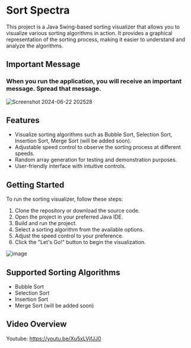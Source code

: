 # Sort Spectra

This project is a Java Swing-based sorting visualizer that allows you to visualize various sorting algorithms in action. It provides a graphical representation of the sorting process, making it easier to understand and analyze the algorithms.

## Important Message

### When you run the application, you will receive an important message. Spread that message. ###
![Screenshot 2024-06-22 202528](https://github.com/Fatin007/Sort_Spectra/assets/119798146/d601499b-a887-4105-a5f8-85920020f897)

## Features

- Visualize sorting algorithms such as Bubble Sort, Selection Sort, Insertion Sort, Merge Sort (will be added soon).
- Adjustable speed control to observe the sorting process at different speeds.
- Random array generation for testing and demonstration purposes.
- User-friendly interface with intuitive controls.

## Getting Started

To run the sorting visualizer, follow these steps:

1. Clone the repository or download the source code.
2. Open the project in your preferred Java IDE.
3. Build and run the project.
4. Select a sorting algorithm from the available options.
5. Adjust the speed control to your preference.
6. Click the "Let's Go!" button to begin the visualization.


![image](https://github.com/Fatin007/Sort_Spectra/assets/119798146/84c730d9-7e25-4a8c-b368-c058e3d2d673)

## Supported Sorting Algorithms

- Bubble Sort
- Selection Sort
- Insertion Sort
- Merge Sort (will be added soon)


## Video Overview

Youtube: https://youtu.be/Xu5xLVjfJJ0
